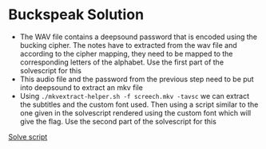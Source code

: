 # Buckspeak Solution

-   The WAV file contains a deepsound password that is encoded using the bucking cipher. The notes have to extracted from the wav file and according to the cipher mapping, they need to be mapped to the corresponding letters of the alphabet. Use the first part of the solvescript for this
-   This audio file and the password from the previous step need to be put into deepsound to extract an mkv file
-   Using `./mkvextract-helper.sh -f screech.mkv -tavsc` we can extract the subtitles and the custom font used. Then using a script similar to the one given in the solvescript rendered using the custom font which will give the flag. Use the second part of the solvescript for this

[Solve script](solve.py)
